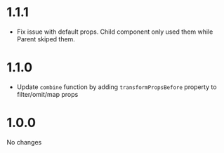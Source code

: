 # 1.1.1
- Fix issue with default props. Child component only used them while Parent skiped them.

# 1.1.0
- Update `combine` function by adding `transformPropsBefore` property to filter/omit/map props

# 1.0.0
No changes

